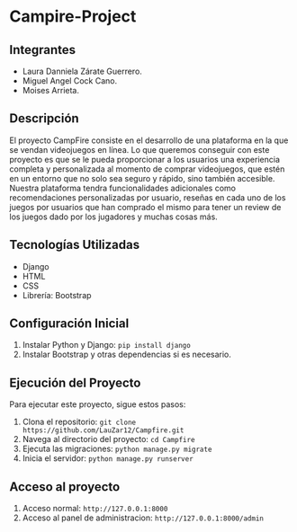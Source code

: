 # Campire-Project

## Integrantes
- Laura Danniela Zárate Guerrero.
- Miguel Angel Cock Cano.
- Moises Arrieta.

## Descripción
El proyecto CampFire consiste en el desarrollo de una plataforma en la que se vendan videojuegos en línea. Lo que queremos conseguir con este proyecto es que se le pueda proporcionar a los usuarios una experiencia completa y personalizada al momento de comprar videojuegos, que estén en un entorno que no solo sea seguro y rápido, sino también accesible. Nuestra plataforma tendra funcionalidades adicionales como recomendaciones personalizadas por usuario, reseñas en cada uno de los juegos por usuarios que han comprado el mismo para tener un review de los juegos dado por los jugadores y muchas cosas más.

## Tecnologías Utilizadas
- Django
- HTML
- CSS
- Librería: Bootstrap

## Configuración Inicial
1. Instalar Python y Django: `pip install django`
2. Instalar Bootstrap y otras dependencias si es necesario.

## Ejecución del Proyecto
Para ejecutar este proyecto, sigue estos pasos:
1. Clona el repositorio:
    `git clone https://github.com/LauZar12/Campfire.git`
2. Navega al directorio del proyecto:
    `cd Campfire`
3. Ejecuta las migraciones:
    `python manage.py migrate`
4. Inicia el servidor:
    `python manage.py runserver`

## Acceso al proyecto
1. Acceso normal:
    `http://127.0.0.1:8000`
2. Acceso al panel de administracion:
    `http://127.0.0.1:8000/admin`

